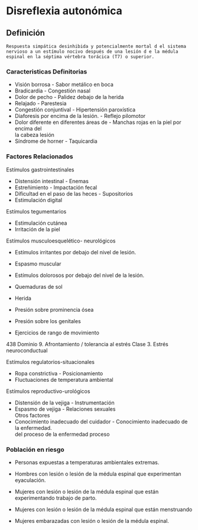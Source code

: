 # Disreflexia autonómica
## Definición
	Respuesta simpática desinhibida y potencialmente mortal d el sistema nervioso a un estímulo nocivo después de una lesión d e la médula espinal en la séptima vértebra torácica (T7) o superior.

### Caracteristicas Definitorias
- Visión borrosa  - Sabor metálico en boca  
- Bradicardia  - Congestión nasal  
- Dolor de pecho  - Palidez debajo de la herida  
- Relajado  - Parestesia  
- Congestión conjuntival  - Hipertensión paroxística  
- Diaforesis por encima de la lesión.  - Reflejo pilomotor  
- Dolor diferente en diferentes áreas 
de - Manchas rojas en la piel por 
encima del  
 la cabeza   lesión  
- Síndrome de horner  - Taquicardia

### Factores Relacionados
Estímulos gastrointestinales   
- Distensión intestinal  - Enemas  
- Estreñimiento  - Impactación 
fecal 
- Dificultad en el paso de las 
heces  - Supositorios   
- Estimulación digital  
 
Estímulos tegumentarios   
- Estimulación cutánea   
- Irritación de la piel  
 
Estímulos musculoesquelético-
neurológicos   
- Estímulos irritantes por debajo 
del nivel de lesión.   
- Espasmo muscular   
- Estímulos dolorosos por debajo del 
nivel de la lesión.   
- Quemaduras de sol   
- Herida  
 
 
- Presión sobre prominencia ósea   
- Presión sobre los genitales   
- Ejercicios de rango de movimiento  
 
 
 
 
 
438 
Dominio 9. Afrontamiento / tolerancia al estrés  Clase 3. Estrés neuroconductual  
 
 
 
Estímulos regulatorios-situacionales   
- Ropa constrictiva  - Posicionamiento   
- Fluctuaciones de 
temperatura ambiental  
 
Estímulos reproductivo-urológicos   
- Distensión de la vejiga  - Instrumentación  
- Espasmo de vejiga  - Relaciones sexuales  
Otros factores    
- Conocimiento inadecuado del 
cuidador  - Conocimiento inadecuado de la 
enfermedad.  
 del proceso de la enfermedad   proceso

### Población en riesgo
- Personas expuestas a 
temperaturas ambientales 
extremas.   
- Hombres con lesión o lesión de la 
médula espinal que 
experimentan eyaculación.   
 
- Mujeres con lesión o lesión de la 
médula espinal que están 
experimentando trabajo de parto.   
- Mujeres con lesión o lesión de la 
médula espinal que están 
menstruando   
- Mujeres embarazadas con lesión 
o lesión de la médula espinal.

